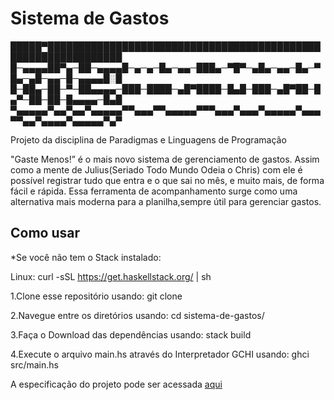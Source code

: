 # Sistema de Gastos

<p>

█████▀██████████████████████████████████████████████████████████████
█─▄▄▄▄██▀▄─██─▄▄▄▄█─▄─▄─█▄─▄▄─███▄─▀█▀─▄█▄─▄▄─█▄─▀█▄─▄█─▄▄─█─▄▄▄▄█░█
█─██▄─██─▀─██▄▄▄▄─███─████─▄█▀████─█▄█─███─▄█▀██─█▄▀─██─██─█▄▄▄▄─█▄█
▀▄▄▄▄▄▀▄▄▀▄▄▀▄▄▄▄▄▀▀▄▄▄▀▀▄▄▄▄▄▀▀▀▄▄▄▀▄▄▄▀▄▄▄▄▄▀▄▄▄▀▀▄▄▀▄▄▄▄▀▄▄▄▄▄▀▄▀

</p>

<p>Projeto da disciplina de Paradigmas e Linguagens de Programação</p>

<p>"Gaste Menos!” é o mais novo sistema de gerenciamento de gastos. Assim como a mente de Julius(Seriado Todo Mundo Odeia o Chris) com ele é possível registrar tudo que entra e o que sai no mês, e muito mais, de forma fácil e rápida. Essa ferramenta de acompanhamento surge como uma alternativa mais moderna para a planilha,sempre útil para gerenciar gastos.</p>

<h2>Como usar</h2>


<p>
  
  *Se você não tem o Stack instalado:
  
  Linux:
  curl -sSL https://get.haskellstack.org/ | sh
  
  
  1.Clone esse repositório usando:
  git clone <repository addres>
  
  2.Navegue entre os diretórios usando:
  cd sistema-de-gastos/
  
  3.Faça o Download das dependências usando:
  stack build
  
  4.Execute o arquivo main.hs através do Interpretador GCHI usando:
  ghci src/main.hs

</p>

A especificação do projeto pode ser acessada [aqui](https://docs.google.com/document/d/1L8agEKJJ7xBacVihwvP8kESoq3WItZyAzoPrexOf0kk/edit)
